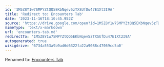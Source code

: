 ```yaml
---
id: '1M5Z8Y1w7SMPYZtQQ5EKbNqev5zTXSUfDu47E1Xt2I9A'
title: 'Redirect to: Encounters Tab'
date: '2023-11-16T18:10:45.952Z'
source: 'https://drive.google.com/open?id=1M5Z8Y1w7SMPYZtQQ5EKbNqev5zTXSUfDu47E1Xt2I9A'
mimeType: 'text/x-markdown'
url: 'encounters-tab.md'
redirectTo: '1M5Z8Y1w7SMPYZtQQ5EKbNqev5zTXSUfDu47E1Xt2I9A'
autogenerated: true
wikigdrive: '6734a553a9b9ad6d6322fa22a9088c47069cc5a0'
---
```

Renamed to: [Encounters Tab](encounters-tab.md)
